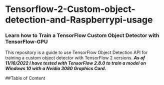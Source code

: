 # Tensorflow-2-Custom-object-detection-and-Raspberrypi-usage
### Learn how to Train a TensorFlow Custom Object Detector with TensorFlow-GPU

This repository is a guide to use TensorFlow Object Detection API for training a custom object detector with TensorFlow 2 versions. ***As of 11/16/2022 I have tested with TensorFlow 2.8.0 to train a model on Windows 10 with a Nvidia 3080 Graphics Card.***

##Table of Content
